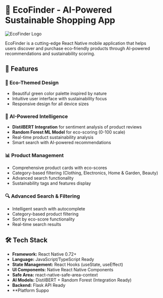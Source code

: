 # 🌱 EcoFinder - AI-Powered Sustainable Shopping App

![EcoFinder Logo](https://img.shields.io/badge/EcoFinder-Sustainable%20Shopping-4CAF50?style=for-the-badge&logo=leaf)

EcoFinder is a cutting-edge React Native mobile application that helps users discover and purchase eco-friendly products through AI-powered recommendations and sustainability scoring.

## 📱 Features

### 🌿 **Eco-Themed Design**
- Beautiful green color palette inspired by nature
- Intuitive user interface with sustainability focus
- Responsive design for all device sizes

### 🤖 **AI-Powered Intelligence**
- **DistilBERT Integration** for sentiment analysis of product reviews
- **Random Forest ML Model** for eco-scoring (0-100 scale)
- Real-time product sustainability analysis
- Smart search with AI-powered recommendations

### 📊 **Product Management**
- Comprehensive product cards with eco-scores
- Category-based filtering (Clothing, Electronics, Home & Garden, Beauty)
- Advanced search functionality
- Sustainability tags and features display

### 🔍 **Advanced Search & Filtering**
- Intelligent search with autocomplete
- Category-based product filtering
- Sort by eco-score functionality
- Real-time search results

## 🛠 Tech Stack

- **Framework:** React Native 0.72+
- **Language:** JavaScript/TypeScript Ready
- **State Management:** React Hooks (useState, useEffect)
- **UI Components:** Native React Native Components
- **Safe Area:** react-native-safe-area-context
- **AI Models:** DistilBERT + Random Forest (Integration Ready)
- **Backend:** Flask API Ready
- **Platform Suppo
